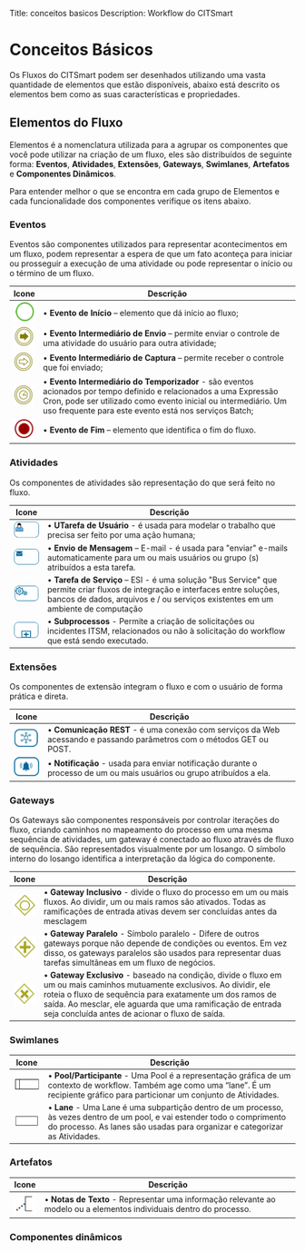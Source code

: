 Title: conceitos basicos
Description: Workflow do CITSmart

# Conceitos Básicos
Os Fluxos do CITSmart podem ser desenhados utilizando uma vasta quantidade de elementos que estão disponíveis, abaixo está descrito os elementos bem como as suas características e propriedades.

## Elementos do Fluxo
Elementos é a nomenclatura utilizada para a agrupar os componentes que você pode utilizar na criação de um fluxo, eles são distribuídos de seguinte forma: **Eventos**, **Atividades**, **Extensões**, **Gateways**, **Swimlanes**, **Artefatos** e **Componentes Dinâmicos**.

Para entender melhor o que se encontra em cada grupo de Elementos e cada funcionalidade dos componentes verifique os itens abaixo.

### Eventos
Eventos são componentes utilizados para representar acontecimentos em um fluxo, podem representar a espera de que um fato aconteça para iniciar ou prosseguir a execução de uma atividade ou pode representar o início ou o término de um fluxo.

|Icone|Descrição|
------|-----|
|![ Start event CITSmart][1]|•	**Evento de Início** – elemento que dá início ao fluxo;|
|![ send event CITSmart][2]|•	**Evento Intermediário de Envio** – permite enviar o controle de uma atividade do usuário para outra atividade;|
|![ catch event CITSmart][3]|•	**Evento Intermediário de Captura** – permite receber o controle que foi enviado;|
|![ time event CITSmart][4]|•	**Evento Intermediário do Temporizador** - são eventos acionados por tempo definido e relacionados a uma Expressão Cron, pode ser utilizado como evento inicial ou intermediário. Um uso frequente para este evento está nos serviços Batch;|
|![ end event CITSmart][5]|•	**Evento de Fim** – elemento que identifica o fim do fluxo.|


### Atividades
Os componentes de atividades são representação do que será feito no fluxo.

|Icone|Descrição|
|------|-----|
|![ user task CITSmart][6]|•	**UTarefa de Usuário** - é usada para modelar o trabalho que precisa ser feito por uma ação humana;
|![ mensage CITSmart][7]|•	**Envio de Mensagem** – E-mail - é usada para "enviar" e-mails automaticamente para um ou mais usuários ou grupo (s) atribuídos a esta tarefa.|
|![ service task CITSmart][8]|•	**Tarefa de Serviço** – ESI - é uma solução "Bus Service" que permite criar fluxos de integração e interfaces entre soluções, bancos de dados, arquivos e / ou serviços existentes em um ambiente de computação|
|![ subprocess CITSmart][9]|•	**Subprocessos** - Permite a criação de solicitações ou incidentes ITSM, relacionados ou não à solicitação do workflow que está sendo executado.|

### Extensões
Os componentes de extensão integram o fluxo e com o usuário de forma prática e direta.

|Icone|Descrição|
|------|-----|
|![ REST CITSmart][10]|•	**Comunicação REST** - é uma conexão com serviços da Web acessando e passando parâmetros com o métodos GET ou POST.|
|![ notification CITSmart][11]|•	**Notificação** - usada para enviar notificação durante o processo de um ou mais usuários ou grupo atribuídos a ela.|

### Gateways
Os Gateways são componentes responsáveis por controlar iterações do fluxo, criando caminhos no mapeamento do processo em uma mesma sequência de atividades, um gateway é conectado ao fluxo através de fluxo de sequência.
São representados visualmente por um losango. O símbolo interno do losango identifica a interpretação da lógica do componente.

|Icone|Descrição|
|------|-----|
|![ Inclusivo CITSmart][12]|•	**Gateway Inclusivo** - divide o fluxo do processo em um ou mais fluxos. Ao dividir, um ou mais ramos são ativados. Todas as ramificações de entrada ativas devem ser concluídas antes da mesclagem|
|![ paralelo CITSmart][13]|•	**Gateway Paralelo** - Símbolo paralelo - Difere de outros gateways porque não depende de condições ou eventos. Em vez disso, os gateways paralelos são usados para representar duas tarefas simultâneas em um fluxo de negócios.|
|![ exclusivos CITSmart][14]|•	**Gateway Exclusivo** - baseado na condição, divide o fluxo em um ou mais caminhos mutuamente exclusivos. Ao dividir, ele roteia o fluxo de sequência para exatamente um dos ramos de saída. Ao mesclar, ele aguarda que uma ramificação de entrada seja concluída antes de acionar o fluxo de saída.|

### Swimlanes
|Icone|Descrição|
|------|-----|
|![Pool CITSmart][15]|•	**Pool/Participante** - Uma Pool é a representação gráfica de um contexto de workflow. Também age como uma “lane”. É um recipiente gráfico para particionar um conjunto de Atividades.|
|![ lane CITSmart][16]|• **Lane** - Uma Lane é uma subpartição dentro de um processo, às vezes dentro de um pool, e vai estender todo o comprimento do processo. As lanes são usadas para organizar e categorizar as Atividades.|

### Artefatos

|Icone|Descrição|
|------|-----|
|![ notes CITSmart][17]|•	**Notas de Texto** - Representar uma informação relevante ao modelo ou a elementos individuais dentro do processo.|

### Componentes dinâmicos


[1]:images/1.png
[2]:images/2.png
[3]:images/3.png
[4]:images/4.png
[5]:images/5.png
[6]:images/6.png
[7]:images/7.png
[8]:images/8.png
[9]:images/9.png
[10]:images/10.png
[11]:images/11.png
[12]:images/12.png
[13]:images/13.png
[14]:images/14.png
[15]:images/15.png
[16]:images/16.png
[17]:images/17.png
